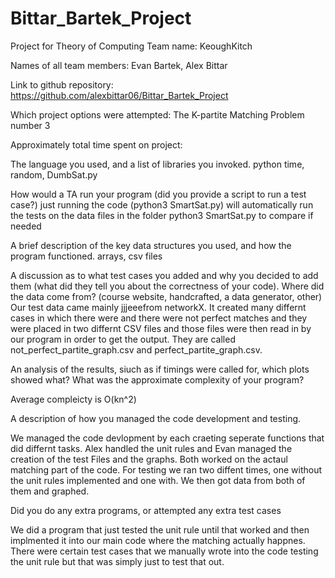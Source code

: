 # Bittar_Bartek_Project
Project for Theory of Computing 
Team name: 
    KeoughKitch

Names of all team members: 
    Evan Bartek, Alex Bittar

Link to github repository: 
    https://github.com/alexbittar06/Bittar_Bartek_Project

Which project options were attempted: 
    The K-partite Matching Problem number 3

Approximately total time spent on project: 

The language you used, and a list of libraries you invoked.
    python
    time, random, DumbSat.py

How would a TA run your program (did you provide a script to run a test case?)
    just running the code (python3 SmartSat.py) will automatically run the tests on the data files in the folder
    python3 SmartSat.py to compare if needed

A brief description of the key data structures you used, and how the program functioned.
    arrays, csv files

A discussion as to what test cases you added and why you decided to add them (what did they tell you about the correctness of your code). Where did the data come from? (course website, handcrafted, a data generator, other)
    Our test data came mainly jjjeeefrom networkX. It created many differnt cases in which there were and there were not perfect matches and they were placed in two differnt CSV files and those files were then read in by our program in order to get the output. They are called not_perfect_partite_graph.csv and perfect_partite_graph.csv.

An analysis of the results, siuch as if timings were called for, which plots showed what? What was the approximate complexity of your program?

Average compleicty is O(kn^2)
    
A description of how you managed the code development and testing.

We managed the code devlopment by each craeting seperate functions that did differnt tasks. Alex handled the unit rules and Evan managed the creation of the test Files and the graphs. Both worked on the actaul matching part of the code. For testing we ran two diffent times, one without the unit rules implemented and one with. We then got data from both of them and graphed.

Did you do any extra programs, or attempted any extra test cases

We did a program that just tested the unit rule until that worked and then implmented it into our main code where the matching actually happnes. There were certain test cases that we manually wrote into the code testing the unit rule but that was simply just to test that out.

